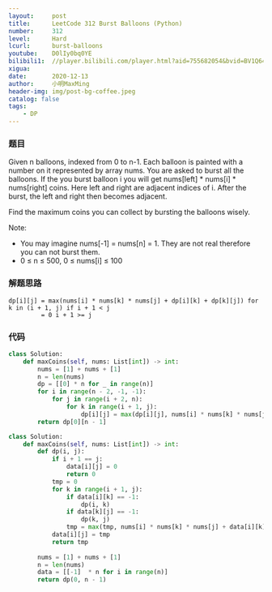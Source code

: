 ```yaml
---
layout:     post
title:      LeetCode 312 Burst Balloons (Python)
number:     312
level:      Hard
lcurl:      burst-balloons
youtube:    D0lIy0bq0YE
bilibili1:  //player.bilibili.com/player.html?aid=755682054&bvid=BV1Q64y1f7Vy&cid=266228477&page=1
xigua:      
date:       2020-12-13
author:     小明MaxMing
header-img: img/post-bg-coffee.jpeg
catalog: false
tags:
    - DP
---
```


### 题目

Given n balloons, indexed from 0 to n-1. Each balloon is painted with a number on it represented by array nums. You are asked to burst all the balloons. If the you burst balloon i you will get nums[left] * nums[i] * nums[right] coins. Here left and right are adjacent indices of i. After the burst, the left and right then becomes adjacent.

Find the maximum coins you can collect by bursting the balloons wisely.

Note:

- You may imagine nums[-1] = nums[n] = 1. They are not real therefore you can not burst them.
- 0 ≤ n ≤ 500, 0 ≤ nums[i] ≤ 100

### 解题思路
```nums = [1] + nums + [1], dp[i][j]表示在i，j开区间，插满气球可以获得的最优值，dp[0][n - 1]为所求
dp[i][j] = max(nums[i] * nums[k] * nums[j] + dp[i][k] + dp[k][j]) for k in (i + 1, j) if i + 1 < j
         = 0 i + 1 >= j
```

### 代码
```python
class Solution:
    def maxCoins(self, nums: List[int]) -> int:
        nums = [1] + nums + [1]
        n = len(nums)
        dp = [[0] * n for _ in range(n)]
        for i in range(n - 2, -1, -1):
            for j in range(i + 2, n):
                for k in range(i + 1, j):
                    dp[i][j] = max(dp[i][j], nums[i] * nums[k] * nums[j] + dp[i][k] + dp[k][j])
        return dp[0][n - 1]
```
```python
class Solution:
    def maxCoins(self, nums: List[int]) -> int:
        def dp(i, j):
            if i + 1 == j:
                data[i][j] = 0
                return 0
            tmp = 0
            for k in range(i + 1, j):
                if data[i][k] == -1:
                    dp(i, k)
                if data[k][j] == -1:
                    dp(k, j)
                tmp = max(tmp, nums[i] * nums[k] * nums[j] + data[i][k] + data[k][j])
            data[i][j] = tmp
            return tmp
        
        nums = [1] + nums + [1]
        n = len(nums)
        data = [[-1]  * n for i in range(n)]
        return dp(0, n - 1)
```
